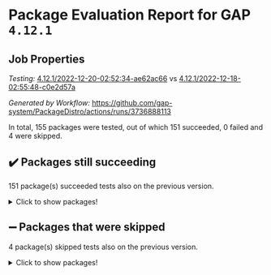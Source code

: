 # Package Evaluation Report for GAP `4.12.1`

## Job Properties

*Testing:* [4.12.1/2022-12-20-02:52:34-ae62ac66](https://github.com/gap-system/PackageDistro/blob/data/reports/4.12.1/2022-12-20-02:52:34-ae62ac66) vs [4.12.1/2022-12-18-02:55:48-c0e2d57a](https://github.com/gap-system/PackageDistro/blob/data/reports/4.12.1/2022-12-18-02:55:48-c0e2d57a)

*Generated by Workflow:* https://github.com/gap-system/PackageDistro/actions/runs/3736888113

In total, 155 packages were tested, out of which 151 succeeded, 0 failed and 4 were skipped.

## :heavy_check_mark: Packages still succeeding

151 package(s) succeeded tests also on the previous version.
<details><summary>Click to show packages!</summary>

- 4ti2interface 2022.09-01 [(success)](https://github.com/gap-system/PackageDistro/actions/runs/3736888113/jobs/6341792093)
- ace 5.6.1 [(success)](https://github.com/gap-system/PackageDistro/actions/runs/3736888113/jobs/6341792164)
- aclib 1.3.2 [(success)](https://github.com/gap-system/PackageDistro/actions/runs/3736888113/jobs/6341792201)
- agt 0.3 [(success)](https://github.com/gap-system/PackageDistro/actions/runs/3736888113/jobs/6341792256)
- alnuth 3.2.1 [(success)](https://github.com/gap-system/PackageDistro/actions/runs/3736888113/jobs/6341792325)
- anupq 3.2.6 [(success)](https://github.com/gap-system/PackageDistro/actions/runs/3736888113/jobs/6341792436)
- atlasrep 2.1.6 [(success)](https://github.com/gap-system/PackageDistro/actions/runs/3736888113/jobs/6341792547)
- autodoc 2022.10.20 [(success)](https://github.com/gap-system/PackageDistro/actions/runs/3736888113/jobs/6341792650)
- automata 1.15 [(success)](https://github.com/gap-system/PackageDistro/actions/runs/3736888113/jobs/6341792735)
- automgrp 1.3.2 [(success)](https://github.com/gap-system/PackageDistro/actions/runs/3736888113/jobs/6341792792)
- autpgrp 1.11 [(success)](https://github.com/gap-system/PackageDistro/actions/runs/3736888113/jobs/6341792830)
- cap 2022.12-11 [(success)](https://github.com/gap-system/PackageDistro/actions/runs/3736888113/jobs/6341792867)
- caratinterface 2.3.4 [(success)](https://github.com/gap-system/PackageDistro/actions/runs/3736888113/jobs/6341792919)
- cddinterface 2022.11.01 [(success)](https://github.com/gap-system/PackageDistro/actions/runs/3736888113/jobs/6341792981)
- circle 1.6.5 [(success)](https://github.com/gap-system/PackageDistro/actions/runs/3736888113/jobs/6341793084)
- classicpres 1.22 [(success)](https://github.com/gap-system/PackageDistro/actions/runs/3736888113/jobs/6341793206)
- cohomolo 1.6.10 [(success)](https://github.com/gap-system/PackageDistro/actions/runs/3736888113/jobs/6341793269)
- congruence 1.2.4 [(success)](https://github.com/gap-system/PackageDistro/actions/runs/3736888113/jobs/6341793325)
- corelg 1.56 [(success)](https://github.com/gap-system/PackageDistro/actions/runs/3736888113/jobs/6341793375)
- crime 1.6 [(success)](https://github.com/gap-system/PackageDistro/actions/runs/3736888113/jobs/6341793436)
- crisp 1.4.6 [(success)](https://github.com/gap-system/PackageDistro/actions/runs/3736888113/jobs/6341793541)
- crypting 0.10.4 [(success)](https://github.com/gap-system/PackageDistro/actions/runs/3736888113/jobs/6341793644)
- cryst 4.1.25 [(success)](https://github.com/gap-system/PackageDistro/actions/runs/3736888113/jobs/6341793740)
- crystcat 1.1.10 [(success)](https://github.com/gap-system/PackageDistro/actions/runs/3736888113/jobs/6341793814)
- ctbllib 1.3.4 [(success)](https://github.com/gap-system/PackageDistro/actions/runs/3736888113/jobs/6341793879)
- cubefree 1.19 [(success)](https://github.com/gap-system/PackageDistro/actions/runs/3736888113/jobs/6341793912)
- curlinterface 2.3.1 [(success)](https://github.com/gap-system/PackageDistro/actions/runs/3736888113/jobs/6341793950)
- cvec 2.7.6 [(success)](https://github.com/gap-system/PackageDistro/actions/runs/3736888113/jobs/6341793985)
- datastructures 0.3.0 [(success)](https://github.com/gap-system/PackageDistro/actions/runs/3736888113/jobs/6341794039)
- deepthought 1.0.6 [(success)](https://github.com/gap-system/PackageDistro/actions/runs/3736888113/jobs/6341794140)
- design 1.7 [(success)](https://github.com/gap-system/PackageDistro/actions/runs/3736888113/jobs/6341794239)
- difsets 2.3.1 [(success)](https://github.com/gap-system/PackageDistro/actions/runs/3736888113/jobs/6341794355)
- digraphs 1.6.1 [(success)](https://github.com/gap-system/PackageDistro/actions/runs/3736888113/jobs/6341794425)
- edim 1.3.6 [(success)](https://github.com/gap-system/PackageDistro/actions/runs/3736888113/jobs/6341794488)
- example 4.3.2 [(success)](https://github.com/gap-system/PackageDistro/actions/runs/3736888113/jobs/6341794529)
- examplesforhomalg 2022.11-01 [(success)](https://github.com/gap-system/PackageDistro/actions/runs/3736888113/jobs/6341794566)
- factint 1.6.3 [(success)](https://github.com/gap-system/PackageDistro/actions/runs/3736888113/jobs/6341794620)
- ferret 1.0.9 [(success)](https://github.com/gap-system/PackageDistro/actions/runs/3736888113/jobs/6341794679)
- fga 1.4.0 [(success)](https://github.com/gap-system/PackageDistro/actions/runs/3736888113/jobs/6341794761)
- fining 1.5.4 [(success)](https://github.com/gap-system/PackageDistro/actions/runs/3736888113/jobs/6341794813)
- float 1.0.3 [(success)](https://github.com/gap-system/PackageDistro/actions/runs/3736888113/jobs/6341794870)
- format 1.4.3 [(success)](https://github.com/gap-system/PackageDistro/actions/runs/3736888113/jobs/6341794925)
- forms 1.2.9 [(success)](https://github.com/gap-system/PackageDistro/actions/runs/3736888113/jobs/6341794957)
- fplsa 1.2.5 [(success)](https://github.com/gap-system/PackageDistro/actions/runs/3736888113/jobs/6341794995)
- fr 2.4.12 [(success)](https://github.com/gap-system/PackageDistro/actions/runs/3736888113/jobs/6341795022)
- francy 1.2.5 [(success)](https://github.com/gap-system/PackageDistro/actions/runs/3736888113/jobs/6341795062)
- fwtree 1.3 [(success)](https://github.com/gap-system/PackageDistro/actions/runs/3736888113/jobs/6341795098)
- gapdoc 1.6.6 [(success)](https://github.com/gap-system/PackageDistro/actions/runs/3736888113/jobs/6341795182)
- gauss 2022.11-01 [(success)](https://github.com/gap-system/PackageDistro/actions/runs/3736888113/jobs/6341795300)
- gaussforhomalg 2022.08-03 [(success)](https://github.com/gap-system/PackageDistro/actions/runs/3736888113/jobs/6341795393)
- gbnp 1.0.5 [(success)](https://github.com/gap-system/PackageDistro/actions/runs/3736888113/jobs/6341795496)
- generalizedmorphismsforcap 2022.12-01 [(success)](https://github.com/gap-system/PackageDistro/actions/runs/3736888113/jobs/6341795541)
- genss 1.6.8 [(success)](https://github.com/gap-system/PackageDistro/actions/runs/3736888113/jobs/6341795584)
- gradedmodules 2022.09-02 [(success)](https://github.com/gap-system/PackageDistro/actions/runs/3736888113/jobs/6341795649)
- gradedringforhomalg 2022.11-01 [(success)](https://github.com/gap-system/PackageDistro/actions/runs/3736888113/jobs/6341795703)
- grape 4.9.0 [(success)](https://github.com/gap-system/PackageDistro/actions/runs/3736888113/jobs/6341795769)
- groupoids 1.71 [(success)](https://github.com/gap-system/PackageDistro/actions/runs/3736888113/jobs/6341795856)
- grpconst 2.6.3 [(success)](https://github.com/gap-system/PackageDistro/actions/runs/3736888113/jobs/6341795930)
- guarana 0.96.3 [(success)](https://github.com/gap-system/PackageDistro/actions/runs/3736888113/jobs/6341796012)
- guava 3.17 [(success)](https://github.com/gap-system/PackageDistro/actions/runs/3736888113/jobs/6341796072)
- hap 1.47 [(success)](https://github.com/gap-system/PackageDistro/actions/runs/3736888113/jobs/6341796131)
- hapcryst 0.1.15 [(success)](https://github.com/gap-system/PackageDistro/actions/runs/3736888113/jobs/6341796175)
- hecke 1.5.3 [(success)](https://github.com/gap-system/PackageDistro/actions/runs/3736888113/jobs/6341796210)
- help 3.5 [(success)](https://github.com/gap-system/PackageDistro/actions/runs/3736888113/jobs/6341796270)
- homalg 2022.11-01 [(success)](https://github.com/gap-system/PackageDistro/actions/runs/3736888113/jobs/6341796366)
- homalgtocas 2022.11-02 [(success)](https://github.com/gap-system/PackageDistro/actions/runs/3736888113/jobs/6341796568)
- idrel 2.44 [(success)](https://github.com/gap-system/PackageDistro/actions/runs/3736888113/jobs/6341796726)
- images 1.3.1 [(success)](https://github.com/gap-system/PackageDistro/actions/runs/3736888113/jobs/6341796842)
- intpic 0.3.0 [(success)](https://github.com/gap-system/PackageDistro/actions/runs/3736888113/jobs/6341796932)
- io 4.8.0 [(success)](https://github.com/gap-system/PackageDistro/actions/runs/3736888113/jobs/6341796992)
- io_forhomalg 2022.11-01 [(success)](https://github.com/gap-system/PackageDistro/actions/runs/3736888113/jobs/6341797072)
- irredsol 1.4.4 [(success)](https://github.com/gap-system/PackageDistro/actions/runs/3736888113/jobs/6341797133)
- json 2.1.1 [(success)](https://github.com/gap-system/PackageDistro/actions/runs/3736888113/jobs/6341797261)
- jupyterkernel 1.4.1 [(success)](https://github.com/gap-system/PackageDistro/actions/runs/3736888113/jobs/6341797416)
- jupyterviz 1.5.6 [(success)](https://github.com/gap-system/PackageDistro/actions/runs/3736888113/jobs/6341797543)
- kan 1.34 [(success)](https://github.com/gap-system/PackageDistro/actions/runs/3736888113/jobs/6341797657)
- kbmag 1.5.10 [(success)](https://github.com/gap-system/PackageDistro/actions/runs/3736888113/jobs/6341797757)
- laguna 3.9.5 [(success)](https://github.com/gap-system/PackageDistro/actions/runs/3736888113/jobs/6341797829)
- liealgdb 2.2.1 [(success)](https://github.com/gap-system/PackageDistro/actions/runs/3736888113/jobs/6341797885)
- liepring 2.8 [(success)](https://github.com/gap-system/PackageDistro/actions/runs/3736888113/jobs/6341797926)
- liering 2.4.2 [(success)](https://github.com/gap-system/PackageDistro/actions/runs/3736888113/jobs/6341797982)
- linearalgebraforcap 2022.12-04 [(success)](https://github.com/gap-system/PackageDistro/actions/runs/3736888113/jobs/6341798081)
- localizeringforhomalg 2022.11-01 [(success)](https://github.com/gap-system/PackageDistro/actions/runs/3736888113/jobs/6341798179)
- loops 3.4.3 [(success)](https://github.com/gap-system/PackageDistro/actions/runs/3736888113/jobs/6341798269)
- lpres 1.0.3 [(success)](https://github.com/gap-system/PackageDistro/actions/runs/3736888113/jobs/6341798327)
- majoranaalgebras 1.5.1 [(success)](https://github.com/gap-system/PackageDistro/actions/runs/3736888113/jobs/6341798374)
- mapclass 1.4.6 [(success)](https://github.com/gap-system/PackageDistro/actions/runs/3736888113/jobs/6341798421)
- matgrp 0.70 [(success)](https://github.com/gap-system/PackageDistro/actions/runs/3736888113/jobs/6341798462)
- matricesforhomalg 2022.12-01 [(success)](https://github.com/gap-system/PackageDistro/actions/runs/3736888113/jobs/6341798524)
- modisom 2.5.3 [(success)](https://github.com/gap-system/PackageDistro/actions/runs/3736888113/jobs/6341798593)
- modulepresentationsforcap 2022.12-01 [(success)](https://github.com/gap-system/PackageDistro/actions/runs/3736888113/jobs/6341798665)
- modules 2022.11-01 [(success)](https://github.com/gap-system/PackageDistro/actions/runs/3736888113/jobs/6341798734)
- monoidalcategories 2022.12-01 [(success)](https://github.com/gap-system/PackageDistro/actions/runs/3736888113/jobs/6341798802)
- nconvex 2022.09-01 [(success)](https://github.com/gap-system/PackageDistro/actions/runs/3736888113/jobs/6341798860)
- nilmat 1.4.2 [(success)](https://github.com/gap-system/PackageDistro/actions/runs/3736888113/jobs/6341798930)
- nock 1.5 [(success)](https://github.com/gap-system/PackageDistro/actions/runs/3736888113/jobs/6341798980)
- normalizinterface 1.3.5 [(success)](https://github.com/gap-system/PackageDistro/actions/runs/3736888113/jobs/6341799025)
- nq 2.5.9 [(success)](https://github.com/gap-system/PackageDistro/actions/runs/3736888113/jobs/6341799101)
- numericalsgps 1.3.1 [(success)](https://github.com/gap-system/PackageDistro/actions/runs/3736888113/jobs/6341799194)
- openmath 11.5.2 [(success)](https://github.com/gap-system/PackageDistro/actions/runs/3736888113/jobs/6341799270)
- orb 4.9.0 [(success)](https://github.com/gap-system/PackageDistro/actions/runs/3736888113/jobs/6341799337)
- packagemanager 1.3.2 [(success)](https://github.com/gap-system/PackageDistro/actions/runs/3736888113/jobs/6341799393)
- patternclass 2.4.3 [(success)](https://github.com/gap-system/PackageDistro/actions/runs/3736888113/jobs/6341799440)
- permut 2.0.4 [(success)](https://github.com/gap-system/PackageDistro/actions/runs/3736888113/jobs/6341799490)
- polenta 1.3.10 [(success)](https://github.com/gap-system/PackageDistro/actions/runs/3736888113/jobs/6341799521)
- polymaking 0.8.6 [(success)](https://github.com/gap-system/PackageDistro/actions/runs/3736888113/jobs/6341799552)
- primgrp 3.4.3 [(success)](https://github.com/gap-system/PackageDistro/actions/runs/3736888113/jobs/6341799594)
- profiling 2.5.1 [(success)](https://github.com/gap-system/PackageDistro/actions/runs/3736888113/jobs/6341799644)
- qpa 1.34 [(success)](https://github.com/gap-system/PackageDistro/actions/runs/3736888113/jobs/6341799716)
- quagroup 1.8.3 [(success)](https://github.com/gap-system/PackageDistro/actions/runs/3736888113/jobs/6341799778)
- radiroot 2.9 [(success)](https://github.com/gap-system/PackageDistro/actions/runs/3736888113/jobs/6341799842)
- rcwa 4.7.1 [(success)](https://github.com/gap-system/PackageDistro/actions/runs/3736888113/jobs/6341799881)
- rds 1.8 [(success)](https://github.com/gap-system/PackageDistro/actions/runs/3736888113/jobs/6341799926)
- recog 1.4.2 [(success)](https://github.com/gap-system/PackageDistro/actions/runs/3736888113/jobs/6341799956)
- repndecomp 1.2.1 [(success)](https://github.com/gap-system/PackageDistro/actions/runs/3736888113/jobs/6341799979)
- repsn 3.1.0 [(success)](https://github.com/gap-system/PackageDistro/actions/runs/3736888113/jobs/6341800007)
- resclasses 4.7.3 [(success)](https://github.com/gap-system/PackageDistro/actions/runs/3736888113/jobs/6341800056)
- ringsforhomalg 2022.11-01 [(success)](https://github.com/gap-system/PackageDistro/actions/runs/3736888113/jobs/6341800120)
- sco 2022.09-01 [(success)](https://github.com/gap-system/PackageDistro/actions/runs/3736888113/jobs/6341800195)
- scscp 2.4.0 [(success)](https://github.com/gap-system/PackageDistro/actions/runs/3736888113/jobs/6341800281)
- semigroups 5.2.0 [(success)](https://github.com/gap-system/PackageDistro/actions/runs/3736888113/jobs/6341800352)
- sglppow 2.3 [(success)](https://github.com/gap-system/PackageDistro/actions/runs/3736888113/jobs/6341800406)
- sgpviz 0.999.5 [(success)](https://github.com/gap-system/PackageDistro/actions/runs/3736888113/jobs/6341800469)
- simpcomp 2.1.14 [(success)](https://github.com/gap-system/PackageDistro/actions/runs/3736888113/jobs/6341800513)
- singular 2022.09.23 [(success)](https://github.com/gap-system/PackageDistro/actions/runs/3736888113/jobs/6341800556)
- sl2reps 1.1 [(success)](https://github.com/gap-system/PackageDistro/actions/runs/3736888113/jobs/6341800662)
- sla 1.5.3 [(success)](https://github.com/gap-system/PackageDistro/actions/runs/3736888113/jobs/6341800795)
- smallgrp 1.5.1 [(success)](https://github.com/gap-system/PackageDistro/actions/runs/3736888113/jobs/6341800907)
- smallsemi 0.6.13 [(success)](https://github.com/gap-system/PackageDistro/actions/runs/3736888113/jobs/6341801042)
- sonata 2.9.6 [(success)](https://github.com/gap-system/PackageDistro/actions/runs/3736888113/jobs/6341801124)
- sophus 1.27 [(success)](https://github.com/gap-system/PackageDistro/actions/runs/3736888113/jobs/6341801203)
- spinsym 1.5.2 [(success)](https://github.com/gap-system/PackageDistro/actions/runs/3736888113/jobs/6341801291)
- standardff 0.9.4 [(success)](https://github.com/gap-system/PackageDistro/actions/runs/3736888113/jobs/6341801335)
- symbcompcc 1.3.2 [(success)](https://github.com/gap-system/PackageDistro/actions/runs/3736888113/jobs/6341801405)
- thelma 1.3 [(success)](https://github.com/gap-system/PackageDistro/actions/runs/3736888113/jobs/6341801546)
- tomlib 1.2.9 [(success)](https://github.com/gap-system/PackageDistro/actions/runs/3736888113/jobs/6341801733)
- toolsforhomalg 2022.12-01 [(success)](https://github.com/gap-system/PackageDistro/actions/runs/3736888113/jobs/6341801857)
- toric 1.9.5 [(success)](https://github.com/gap-system/PackageDistro/actions/runs/3736888113/jobs/6341801960)
- toricvarieties 2022.07.13 [(success)](https://github.com/gap-system/PackageDistro/actions/runs/3736888113/jobs/6341802048)
- transgrp 3.6.3 [(success)](https://github.com/gap-system/PackageDistro/actions/runs/3736888113/jobs/6341802119)
- ugaly 4.0.3 [(success)](https://github.com/gap-system/PackageDistro/actions/runs/3736888113/jobs/6341802180)
- unipot 1.5 [(success)](https://github.com/gap-system/PackageDistro/actions/runs/3736888113/jobs/6341802248)
- unitlib 4.1.0 [(success)](https://github.com/gap-system/PackageDistro/actions/runs/3736888113/jobs/6341802331)
- utils 0.81 [(success)](https://github.com/gap-system/PackageDistro/actions/runs/3736888113/jobs/6341802456)
- uuid 0.7 [(success)](https://github.com/gap-system/PackageDistro/actions/runs/3736888113/jobs/6341802560)
- walrus 0.9991 [(success)](https://github.com/gap-system/PackageDistro/actions/runs/3736888113/jobs/6341802686)
- wedderga 4.10.2 [(success)](https://github.com/gap-system/PackageDistro/actions/runs/3736888113/jobs/6341802769)
- xmod 2.88 [(success)](https://github.com/gap-system/PackageDistro/actions/runs/3736888113/jobs/6341802831)
- xmodalg 1.23 [(success)](https://github.com/gap-system/PackageDistro/actions/runs/3736888113/jobs/6341802875)
- yangbaxter 0.10.2 [(success)](https://github.com/gap-system/PackageDistro/actions/runs/3736888113/jobs/6341802931)
- zeromqinterface 0.14 [(success)](https://github.com/gap-system/PackageDistro/actions/runs/3736888113/jobs/6341802976)
</details>

## :heavy_minus_sign: Packages that were skipped

4 package(s) skipped tests also on the previous version.
<details><summary>Click to show packages!</summary>

- browse 1.8.19 [(skipped)](https://github.com/gap-system/PackageDistro/actions/runs/3736888113/jobs/6341615693)
- itc 1.5.1 [(skipped)](https://github.com/gap-system/PackageDistro/actions/runs/3736888113/jobs/6341615693)
- polycyclic 2.16 [(skipped)](https://github.com/gap-system/PackageDistro/actions/runs/3736888113/jobs/6341615693)
- xgap 4.31 [(skipped)](https://github.com/gap-system/PackageDistro/actions/runs/3736888113/jobs/6341615693)
</details>

